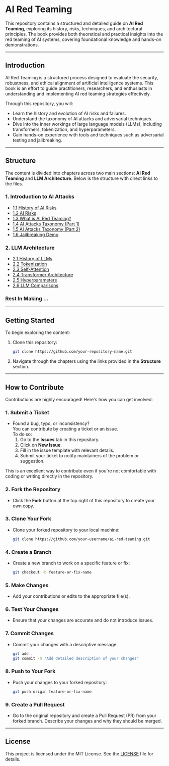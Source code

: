 # **AI Red Teaming**

This repository contains a structured and detailed guide on **AI Red Teaming**, exploring its history, risks, techniques, and architectural principles. The book provides both theoretical and practical insights into the red teaming of AI systems, covering foundational knowledge and hands-on demonstrations.

---

## **Introduction**

AI Red Teaming is a structured process designed to evaluate the security, robustness, and ethical alignment of artificial intelligence systems. This book is an effort to guide practitioners, researchers, and enthusiasts in understanding and implementing AI red teaming strategies effectively.

Through this repository, you will:
- Learn the history and evolution of AI risks and failures.
- Understand the taxonomy of AI attacks and adversarial techniques.
- Dive into the inner workings of large language models (LLMs), including transformers, tokenization, and hyperparameters.
- Gain hands-on experience with tools and techniques such as adversarial testing and jailbreaking.

---

## **Structure**

The content is divided into chapters across two main sections: **AI Red Teaming** and **LLM Architecture**. Below is the structure with direct links to the files.

### **1. Introduction to AI Attacks**
- [1.1 History of AI Risks](content/1_intro_ai_red_teaming/1_1_history_of_ai_risks.md)
- [1.2 AI Risks](content/1_intro_ai_red_teaming/1_2_ai_risks.md)
- [1.3 What is AI Red Teaming?](content/1_intro_ai_red_teaming/1_3_ai_red_teaming.md)
- [1.4 AI Attacks Taxonomy (Part 1)](content/1_intro_ai_red_teaming/1_4_ai_attacks_taxonomy_part1.md)
- [1.5 AI Attacks Taxonomy (Part 2)](content/1_intro_ai_red_teaming/1_5_ai_attacks_taxonomy_part2.md)
- [1.6 Jailbreaking Demo](content/1_intro_ai_red_teaming/1_6_jailbreaking_demo.md)

### **2. LLM Architecture**
- [2.1 History of LLMs](content/2_llm_architecture/2_1_history_of_llms.md)
- [2.2 Tokenization](content/2_llm_architecture/2_2_tokenization.md)
- [2.3 Self-Attention](content/2_llm_architecture/2_3_self_attention.md)
- [2.4 Transformer Architecture](content/2_llm_architecture/2_4_transformer.md)
- [2.5 Hyperparameters](content/2_llm_architecture/2_5_hyperparameters.md)
- [2.6 LLM Comparisons](content/2_llm_architecture/2_6_llm_comparisons.md)

### Rest In Making ...

---

## **Getting Started**

To begin exploring the content:
1. Clone this repository:
   ```bash
   git clone https://github.com/your-repository-name.git
   ```
2. Navigate through the chapters using the links provided in the **Structure** section.

---

## **How to Contribute**

Contributions are highly encouraged! Here's how you can get involved:

### 1. **Submit a Ticket**
   - Found a bug, typo, or inconsistency?  
     You can contribute by creating a ticket or an issue.  
     To do so:
     1. Go to the **Issues** tab in this repository.
     2. Click on **New Issue**.
     3. Fill in the issue template with relevant details.
     4. Submit your ticket to notify maintainers of the problem or suggestion.

   This is an excellent way to contribute even if you're not comfortable with coding or writing directly in the repository.

### 2. **Fork the Repository**
   - Click the **Fork** button at the top right of this repository to create your own copy.

### 3. **Clone Your Fork**
   - Clone your forked repository to your local machine:
     ```bash
     git clone https://github.com/your-username/ai-red-teaming.git
     ```

### 4. **Create a Branch**
   - Create a new branch to work on a specific feature or fix:
     ```bash
     git checkout -b feature-or-fix-name
     ```

### 5. **Make Changes**
   - Add your contributions or edits to the appropriate file(s).

### 6. **Test Your Changes**
   - Ensure that your changes are accurate and do not introduce issues.

### 7. **Commit Changes**
   - Commit your changes with a descriptive message:
     ```bash
     git add .
     git commit -m "Add detailed description of your changes"
     ```

### 8. **Push to Your Fork**
   - Push your changes to your forked repository:
     ```bash
     git push origin feature-or-fix-name
     ```

### 9. **Create a Pull Request**
   - Go to the original repository and create a Pull Request (PR) from your forked branch. Describe your changes and why they should be merged.

---

## **License**

This project is licensed under the MIT License. See the [LICENSE](LICENSE) file for details.
